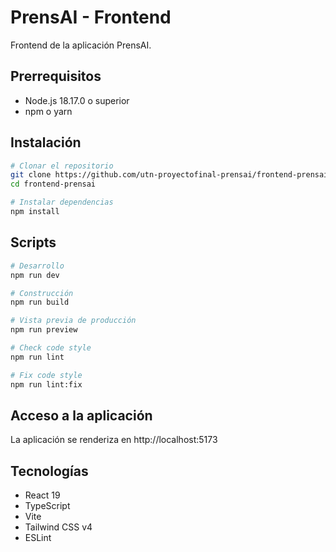 # PrensAI - Frontend

Frontend de la aplicación PrensAI.

## Prerrequisitos

- Node.js 18.17.0 o superior
- npm o yarn

## Instalación

```bash
# Clonar el repositorio
git clone https://github.com/utn-proyectofinal-prensai/frontend-prensai.git
cd frontend-prensai

# Instalar dependencias
npm install
```

## Scripts

```bash
# Desarrollo
npm run dev

# Construcción
npm run build

# Vista previa de producción
npm run preview

# Check code style
npm run lint

# Fix code style
npm run lint:fix
```

## Acceso a la aplicación

La aplicación se renderiza en http://localhost:5173


## Tecnologías

- React 19
- TypeScript
- Vite
- Tailwind CSS v4
- ESLint
